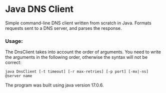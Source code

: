 # Java DNS Client

Simple command-line DNS client written from scratch in Java. Formats requests sent to a DNS server, and parses the response.


### Usage: 

The DnsClient takes into account the order of arguments. You need to write the arguments in the following order, otherwise the syntax will not be correct:

`java DnsClient [-t timeout] [-r max-retries] [-p port] [-mx|-ns] @server name`

The program was built using java version 17.0.6.

